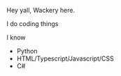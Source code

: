 
Hey yall, Wackery here.

I do coding things

I know 
- Python
- HTML/Typescript/Javascript/CSS
- C#

